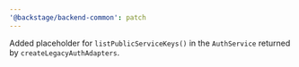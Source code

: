 ```yaml
---
'@backstage/backend-common': patch
---
```


Added placeholder for `listPublicServiceKeys()` in the `AuthService` returned by `createLegacyAuthAdapters`.
